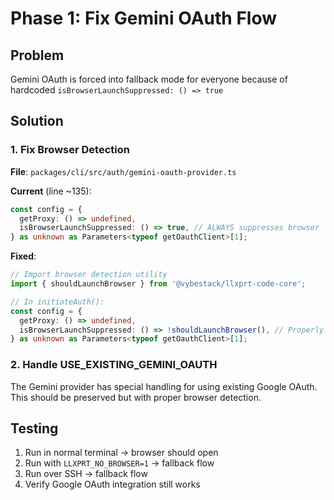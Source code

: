 # Phase 1: Fix Gemini OAuth Flow

## Problem
Gemini OAuth is forced into fallback mode for everyone because of hardcoded `isBrowserLaunchSuppressed: () => true`

## Solution

### 1. Fix Browser Detection
**File**: `packages/cli/src/auth/gemini-oauth-provider.ts`

**Current** (line ~135):
```typescript
const config = {
  getProxy: () => undefined,
  isBrowserLaunchSuppressed: () => true, // ALWAYS suppresses browser
} as unknown as Parameters<typeof getOauthClient>[1];
```

**Fixed**:
```typescript
// Import browser detection utility
import { shouldLaunchBrowser } from '@vybestack/llxprt-code-core';

// In initiateAuth():
const config = {
  getProxy: () => undefined,
  isBrowserLaunchSuppressed: () => !shouldLaunchBrowser(), // Properly detect
} as unknown as Parameters<typeof getOauthClient>[1];
```

### 2. Handle USE_EXISTING_GEMINI_OAUTH
The Gemini provider has special handling for using existing Google OAuth. This should be preserved but with proper browser detection.

## Testing
1. Run in normal terminal → browser should open
2. Run with `LLXPRT_NO_BROWSER=1` → fallback flow
3. Run over SSH → fallback flow
4. Verify Google OAuth integration still works